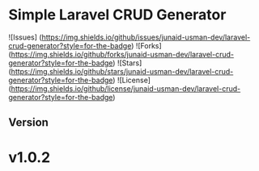 
# Simple Laravel CRUD Generator


![Issues] (https://img.shields.io/github/issues/junaid-usman-dev/laravel-crud-generator?style=for-the-badge)
![Forks] (https://img.shields.io/github/forks/junaid-usman-dev/laravel-crud-generator?style=for-the-badge)
![Stars] (https://img.shields.io/github/stars/junaid-usman-dev/laravel-crud-generator?style=for-the-badge)
![License] (https://img.shields.io/github/license/junaid-usman-dev/laravel-crud-generator?style=for-the-badge)



## Version 
#    v1.0.2